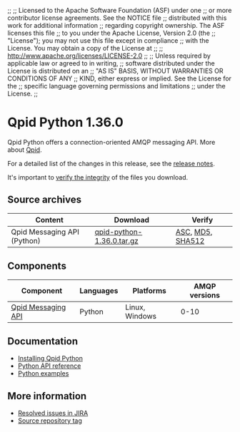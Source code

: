;;
;; Licensed to the Apache Software Foundation (ASF) under one
;; or more contributor license agreements.  See the NOTICE file
;; distributed with this work for additional information
;; regarding copyright ownership.  The ASF licenses this file
;; to you under the Apache License, Version 2.0 (the
;; "License"); you may not use this file except in compliance
;; with the License.  You may obtain a copy of the License at
;; 
;;   http://www.apache.org/licenses/LICENSE-2.0
;; 
;; Unless required by applicable law or agreed to in writing,
;; software distributed under the License is distributed on an
;; "AS IS" BASIS, WITHOUT WARRANTIES OR CONDITIONS OF ANY
;; KIND, either express or implied.  See the License for the
;; specific language governing permissions and limitations
;; under the License.
;;

# Qpid Python 1.36.0

Qpid Python offers a connection-oriented AMQP messaging API. More
about [Qpid]({{site_url}}/index.html).

For a detailed list of the changes in this release, see the [release
notes](release-notes.html).

It's important to [verify the
integrity]({{site_url}}/download.html#verify-what-you-download) of the
files you download.

## Source archives

| Content | Download | Verify |
|---------|----------|--------|
| Qpid Messaging API (Python) | [qpid-python-1.36.0.tar.gz](http://archive.apache.org/dist/qpid/python/1.36.0/qpid-python-1.36.0.tar.gz) | [ASC](https://archive.apache.org/dist/qpid/python/1.36.0/qpid-python-1.36.0.tar.gz.asc), [MD5](https://archive.apache.org/dist/qpid/python/1.36.0/qpid-python-1.36.0.tar.gz.md5), [SHA512](https://archive.apache.org/dist/qpid/python/1.36.0/qpid-python-1.36.0.tar.gz.sha) |

## Components

| Component | Languages | Platforms | AMQP versions |
|-----------|-----------|-----------|---------------|
| [Qpid Messaging API]({{site_url}}/components/messaging-api/index.html) | Python | Linux, Windows | 0-10 |

## Documentation


<div class="two-column" markdown="1">

 - [Installing Qpid Python](https://git-wip-us.apache.org/repos/asf?p=qpid-python.git;a=blob_plain;f=README.md;hb=HEAD)
 - [Python API reference](messaging-api/api/index.html)
 - [Python examples](messaging-api/examples/index.html)

</div>


## More information

 - [Resolved issues in JIRA](https://issues.apache.org/jira/issues/?jql=project+%3D+QPID+AND+fixVersion+%3D+%27qpid-python-1.36.0%27+AND+resolution+%3D+%27fixed%27+ORDER+BY+priority+DESC)
 - [Source repository tag](https://git-wip-us.apache.org/repos/asf?p=qpid-python.git;a=tag;h=1.36.0)

<script type="text/javascript">
  _deferredFunctions.push(function() {
      if ("1.36.0" === "{{current_python_release}}") {
          _modifyCurrentReleaseLinks();
      }
  });
</script>